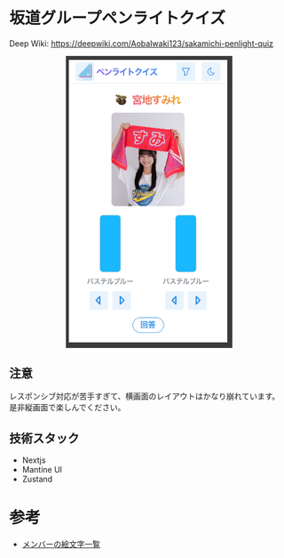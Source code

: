 # 坂道グループペンライトクイズ

Deep Wiki: https://deepwiki.com/AobaIwaki123/sakamichi-penlight-quiz

<div style="display: flex; justify-content: center; gap: 10px;">
  <img src="imgs/v1.png" alt="alt text" width="300">
</div>

## 注意

レスポンシブ対応が苦手すぎて、横画面のレイアウトはかなり崩れています。
是非縦画面で楽しんでください。

## 技術スタック

- Nextjs
- Mantine UI
- Zustand

# 参考

- [メンバーの絵文字一覧](https://w.atwiki.jp/hinatazaka46liveinfo/pages/70.html)

